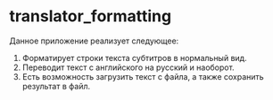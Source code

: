 # translator_formatting

Данное приложение реализует следующее: 
1. Форматирует строки текста субтитров в нормальный вид.
2. Переводит текст с английского на русский и наоборот.
3. Есть возможность загрузить текст с файла, а также сохранить результат в файл.
